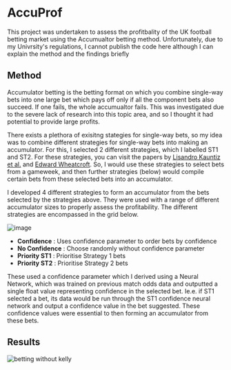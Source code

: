 # AccuProf

This project was undertaken to assess the profitbality of the UK football betting market using the Accumualtor betting method. Unfortunately, due to my Univrsity's regulations, I cannot publish the code here although I can explain the method and the findings briefly

## Method

Accumulator betting is the betting format on which you combine single-way bets into one large bet which pays off only if all the component bets also succeed. If one fails, the whole accumualtor fails. This was investigated due to the severe lack of research into this topic area, and so I thought it had potential to provide large profits.

There exists a plethora of exisitng stategies for single-way bets, so my idea was to combine different strategies for single-way bets into making an accumulator. For this, I selected 2 different strategies, which I labelled ST1 and ST2. For these strategies, you can visit the papers by [Lisandro Kauntiz et al.](https://arxiv.org/abs/1710.02824) and [Edward Wheatcroft](https://www.degruyter.com/document/doi/10.1515/jqas-2019-0009/html). So, I would use these strategies to select bets from a gameweek, and then further strategies (below) would compile certain bets from these selected bets into an accumulator. 

I developed 4 different strategies to form an accumulator from the bets selected by the strategies above. They were used with a range of different accumulator sizes to properly assess the profitability. The different strategies are encompassed in the grid below.

![image](https://github.com/oranbramble/AccuProf/assets/56357864/0128a84c-6639-45bb-8ab4-874ff4736043)

- **Confidence** : Uses confidence parameter to order bets by confidence
- **No Confidence** : Choose randomly without confidence parameter
- **Priority ST1** : Prioritise Strategy 1 bets
- **Priority ST2** : Prioritise Strategy 2 bets

These used a confidence parameter which I derived using a Neural Network, which was trained on previous match odds data and outputted a single float value representing confidence in the selected bet. Ie.e. if ST1 selected a bet, its data would be run through the ST1 confidence neural network and output a confidence value in the bet suggested. These confidence values were essential to then forming an accumulator from these bets. </br>

## Results


![betting without kelly](https://github.com/oranbramble/AccuProf/assets/56357864/22d20caa-0ae9-4986-b968-f44ed0dcbcce)


